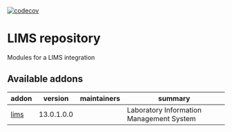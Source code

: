 [![codecov](https://codecov.io/gh/tegin/lims/branch/13.0/graph/badge.svg)](https://codecov.io/gh/tegin/lims)

<!-- /!\ do not modify above this line -->

# LIMS repository

Modules for a LIMS integration

<!-- /!\ do not modify below this line -->

<!-- prettier-ignore-start -->

[//]: # (addons)

Available addons
----------------
addon | version | maintainers | summary
--- | --- | --- | ---
[lims](lims/) | 13.0.1.0.0 |  | Laboratory Information Management System

[//]: # (end addons)

<!-- prettier-ignore-end -->
